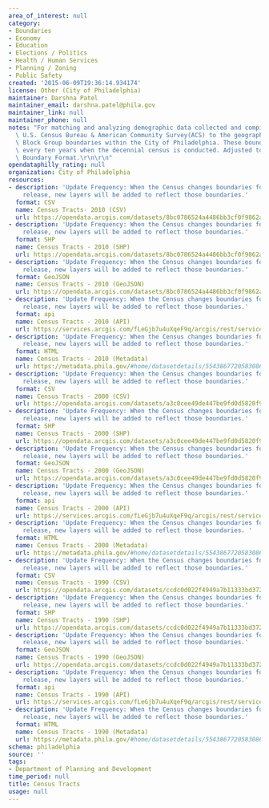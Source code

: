 ```yaml
---
area_of_interest: null
category:
- Boundaries
- Economy
- Education
- Elections / Politics
- Health / Human Services
- Planning / Zoning
- Public Safety
created: '2015-06-09T19:36:14.934174'
license: Other (City of Philadelphia)
maintainer: Darshna Patel
maintainer_email: darshna.patel@phila.gov
maintainer_link: null
maintainer_phone: null
notes: "For matching and analyzing demographic data collected and compiled by the\
  \ U.S. Census Bureau & American Community Survey(ACS) to the geography of Census\
  \ Block Group boundaries within the City of Philadelphia. These boundaries can change\
  \ every ten years when the decennial census is conducted. Adjusted to City's Standard\
  \ Boundary Format.\r\n\r\n"
opendataphilly_rating: null
organization: City of Philadelphia
resources:
- description: 'Update Frequency: When the Census changes boundaries for each data
    release, new layers will be added to reflect those boundaries.'
  format: CSV
  name: Census Tracts- 2010 (CSV)
  url: https://opendata.arcgis.com/datasets/8bc0786524a4486bb3cf0f9862ad0fbf_0.csv
- description: 'Update Frequency: When the Census changes boundaries for each data
    release, new layers will be added to reflect those boundaries.'
  format: SHP
  name: Census Tracts - 2010 (SHP)
  url: https://opendata.arcgis.com/datasets/8bc0786524a4486bb3cf0f9862ad0fbf_0.zip
- description: 'Update Frequency: When the Census changes boundaries for each data
    release, new layers will be added to reflect those boundaries.'
  format: GeoJSON
  name: Census Tracts - 2010 (GeoJSON)
  url: https://opendata.arcgis.com/datasets/8bc0786524a4486bb3cf0f9862ad0fbf_0.geojson
- description: 'Update Frequency: When the Census changes boundaries for each data
    release, new layers will be added to reflect those boundaries.'
  format: api
  name: Census Tracts - 2010 (API)
  url: https://services.arcgis.com/fLeGjb7u4uXqeF9q/arcgis/rest/services/Census_Tracts_2010/FeatureServer/0/query?outFields=*&where=1%3D1
- description: 'Update Frequency: When the Census changes boundaries for each data
    release, new layers will be added to reflect those boundaries.'
  format: HTML
  name: Census Tracts - 2010 (Metadata)
  url: https://metadata.phila.gov/#home/datasetdetails/5543867720583086178c4f47/representationdetails/55438aca9b989a05172d0d7a/
- description: 'Update Frequency: When the Census changes boundaries for each data
    release, new layers will be added to reflect those boundaries.'
  format: CSV
  name: Census Tracts - 2000 (CSV)
  url: https://opendata.arcgis.com/datasets/a3c0cee49de447be9fd0d5820f9e930f_0.csv
- description: 'Update Frequency: When the Census changes boundaries for each data
    release, new layers will be added to reflect those boundaries.'
  format: SHP
  name: Census Tracts - 2000 (SHP)
  url: https://opendata.arcgis.com/datasets/a3c0cee49de447be9fd0d5820f9e930f_0.zip
- description: 'Update Frequency: When the Census changes boundaries for each data
    release, new layers will be added to reflect those boundaries.'
  format: GeoJSON
  name: Census Tracts - 2000 (GeoJSON)
  url: https://opendata.arcgis.com/datasets/a3c0cee49de447be9fd0d5820f9e930f_0.geojson
- description: 'Update Frequency: When the Census changes boundaries for each data
    release, new layers will be added to reflect those boundaries.'
  format: api
  name: Census Tracts - 2000 (API)
  url: https://services.arcgis.com/fLeGjb7u4uXqeF9q/arcgis/rest/services/Census_Tracts_2000/FeatureServer/0/query?outFields=*&where=1%3D1
- description: 'Update Frequency: When the Census changes boundaries for each data
    release, new layers will be added to reflect those boundaries. '
  format: HTML
  name: Census Tracts - 2000 (Metadata)
  url: https://metadata.phila.gov/#home/datasetdetails/5543867720583086178c4f47/representationdetails/5570ac9b920a36dd4da7fede/
- description: 'Update Frequency: When the Census changes boundaries for each data
    release, new layers will be added to reflect those boundaries.'
  format: CSV
  name: Census Tracts - 1990 (CSV)
  url: https://opendata.arcgis.com/datasets/ccdc0d022f4949a7b11333bd37231aef_0.csv
- description: 'Update Frequency: When the Census changes boundaries for each data
    release, new layers will be added to reflect those boundaries.'
  format: SHP
  name: Census Tracts - 1990 (SHP)
  url: https://opendata.arcgis.com/datasets/ccdc0d022f4949a7b11333bd37231aef_0.zip
- description: 'Update Frequency: When the Census changes boundaries for each data
    release, new layers will be added to reflect those boundaries.'
  format: GeoJSON
  name: Census Tracts - 1990 (GeoJSON)
  url: https://opendata.arcgis.com/datasets/ccdc0d022f4949a7b11333bd37231aef_0.geojson
- description: 'Update Frequency: When the Census changes boundaries for each data
    release, new layers will be added to reflect those boundaries.'
  format: api
  name: Census Tracts - 1990 (API)
  url: https://services.arcgis.com/fLeGjb7u4uXqeF9q/arcgis/rest/services/Census_Tracts_1990/FeatureServer/0/query?outFields=*&where=1%3D1
- description: 'Update Frequency: When the Census changes boundaries for each data
    release, new layers will be added to reflect those boundaries.'
  format: HTML
  name: Census Tracts - 1990 (Metadata)
  url: https://metadata.phila.gov/#home/datasetdetails/5543867720583086178c4f47/representationdetails/557aec124f54f30b1472293c/
schema: philadelphia
source: ''
tags:
- Department of Planning and Development
time_period: null
title: Census Tracts
usage: null
---
```

